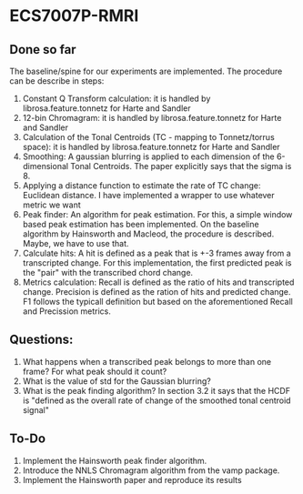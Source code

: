 # ECS7007P-RMRI
## Done so far
The baseline/spine for our experiments are implemented. The procedure can be describe in steps:
1. Constant Q Transform calculation: it is handled by librosa.feature.tonnetz for Harte and Sandler
2. 12-bin Chromagram: it is handled by librosa.feature.tonnetz for Harte and Sandler
3. Calculation of the Tonal Centroids (TC - mapping to Tonnetz/torrus space): it is handled by librosa.feature.tonnetz for Harte and Sandler
4. Smoothing: A gaussian blurring is applied to each dimension of the 6-dimensional Tonal Centroids. The paper explicitly says that the sigma is 8.
5. Applying a distance function to estimate the rate of TC change: Euclidean distance. I have implemented a wrapper to use whatever metric we want
6. Peak finder: An algorithm for peak estimation. For this, a simple window based peak estimation has been implemented. On the baseline algorithm by Hainsworth and Macleod, the procedure is described. Maybe, we have to use that.
7. Calculate hits: A hit is defined as a peak that is +-3 frames away from a transcripted change. For this implementation, the first predicted peak is the "pair" with the transcribed chord change. 
8. Metrics calculation: Recall is defined as the ratio of hits and transcripted change. Precision is defined as the ration of hits and predicted change. F1 follows the typicall definition but based on the aforementioned Recall and Precission metrics.

## Questions:
1. What happens when a transcribed peak belongs to more than one frame? For what peak should it count?
2. What is the value of std for the Gaussian blurring?
3. What is the peak finding algorithm? In section 3.2 it says that the HCDF is "defined as the overall rate of change of the smoothed tonal centroid signal"

## To-Do
1. Implement the Hainsworth peak finder algorithm.
2. Introduce the NNLS Chromagram algorithm from the vamp package.
3. Implement the Hainsworth paper and reproduce its results